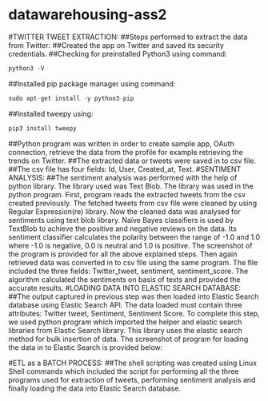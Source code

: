 # datawarehousing-ass2
#TWITTER TWEET EXTRACTION:
##Steps performed to extract the data from Twitter:
##Created the app on Twitter and saved its security credentials.
##Checking for preinstalled Python3 using command:
```py
python3 -V
```
##Installed pip package manager using command:
```py
sudo apt-get install -y python3-pip
```
##Installed tweepy using:
```py
pip3 install tweepy
```
##Python program was written in order to create sample app, OAuth connection, retrieve the data from the profile for example retrieving the trends on Twitter.
##The extracted data or tweets were saved in to csv file.
##The csv file has four fields: Id, User, Created_at, Text.
#SENTIMENT ANALYSIS:
##The sentiment analysis was performed with the help of python library. The library used was Text Blob. The library was used in the python program. First, program reads the extracted tweets from the csv created previously. The fetched tweets from csv file were cleaned by using Regular Expression(re) library. Now the cleaned data was analysed for sentiments using text blob library. Naïve Bayes classifiers is used by TextBlob to achieve the positive and negative reviews on the data. Its sentiment classifier calculates the polarity between the range of -1.0 and 1.0 where -1.0 is negative, 0.0 is neutral and 1.0 is positive. The screenshot of the program is provided for all the above explained steps. Then again retrieved data was converted in to csv file using the same program. The file included the three fields: Twitter_tweet, sentiment, sentiment_score. The algorithm calculated the sentiments on basis of texts and provided the accurate results.
#LOADING DATA INTO ELASTIC SEARCH DATABASE:
##The output captured in previous step was then loaded into Elastic Search database using Elastic Search API. The data loaded must contain three attributes: Twitter tweet, Sentiment, Sentiment Score. To complete this step, we used python program which imported the helper and elastic search libraries from Elastic Search library. This library uses the elastic search method for bulk insertion of data. The screenshot of program for loading the data in to Elastic Search is provided below:

#ETL as a BATCH PROCESS:
##The shell scripting was created using Linux Shell commands which included the script for performing all the three programs used for extraction of tweets, performing sentiment analysis and finally loading the data into Elastic Search database.


 

